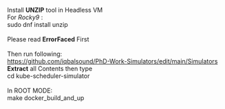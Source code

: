 Install **UNZIP** tool in Headless VM</br>
  For *Rocky9* :</br>
  sudo dnf install unzip</br>
  </br>
Please read **ErrorFaced** First</br>
</br>Then run following:</br>
  https://github.com/iqbalsound/PhD-Work-Simulators/edit/main/Simulators</br>
  **Extract** all Contents then type</br>
  cd kube-scheduler-simulator</br>
</br>In ROOT MODE:</br>
  make docker_build_and_up</br>
